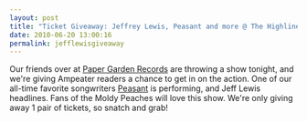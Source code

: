 ```yaml
---
layout: post
title: "Ticket Giveaway: Jeffrey Lewis, Peasant and more @ The Highline Ballroom"
date: 2010-06-20 13:00:16
permalink: jefflewisgiveaway
---
```

Our friends over at [Paper Garden Records](http://www.papergardenrecords.com/) are throwing a show tonight, and we're giving Ampeater readers a chance to get in on the action. One of our all-time favorite songwriters [Peasant](http://ampeatermusic.com/aem071) is performing, and Jeff Lewis headlines. Fans of the Moldy Peaches will love this show. We're only giving away 1 pair of tickets, so snatch and grab!
  
  